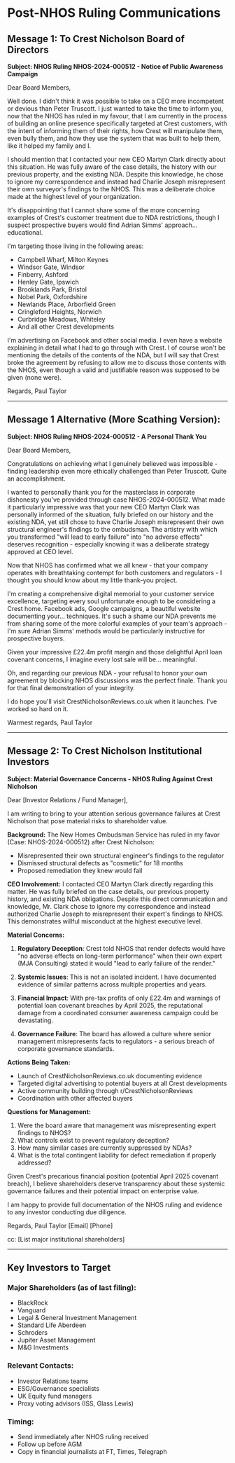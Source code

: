 # Post-NHOS Ruling Communications

## Message 1: To Crest Nicholson Board of Directors

**Subject: NHOS Ruling NHOS-2024-000512 - Notice of Public Awareness Campaign**

Dear Board Members,

Well done. I didn't think it was possible to take on a CEO more incompetent or devious than Peter Truscott. I just wanted to take the time to inform you, now that the NHOS has ruled in my favour, that I am currently in the process of building an online presence specifically targeted at Crest customers, with the intent of informing them of their rights, how Crest will manipulate them, even bully them, and how they use the system that was built to help them, like it helped my family and I.

I should mention that I contacted your new CEO Martyn Clark directly about this situation. He was fully aware of the case details, the history with our previous property, and the existing NDA. Despite this knowledge, he chose to ignore my correspondence and instead had Charlie Joseph misrepresent their own surveyor's findings to the NHOS. This was a deliberate choice made at the highest level of your organization. 

It's disappointing that I cannot share some of the more concerning examples of Crest's customer treatment due to NDA restrictions, though I suspect prospective buyers would find Adrian Simms' approach... educational.

I'm targeting those living in the following areas:
- Campbell Wharf, Milton Keynes
- Windsor Gate, Windsor
- Finberry, Ashford
- Henley Gate, Ipswich
- Brooklands Park, Bristol
- Nobel Park, Oxfordshire
- Newlands Place, Arborfield Green
- Cringleford Heights, Norwich
- Curbridge Meadows, Whiteley
- And all other Crest developments

I'm advertising on Facebook and other social media. I even have a website explaining in detail what I had to go through with Crest. I of course won't be mentioning the details of the contents of the NDA, but I will say that Crest broke the agreement by refusing to allow me to discuss those contents with the NHOS, even though a valid and justifiable reason was supposed to be given (none were).

Regards,
Paul Taylor

---

## Message 1 Alternative (More Scathing Version):

**Subject: NHOS Ruling NHOS-2024-000512 - A Personal Thank You**

Dear Board Members,

Congratulations on achieving what I genuinely believed was impossible - finding leadership even more ethically challenged than Peter Truscott. Quite an accomplishment.

I wanted to personally thank you for the masterclass in corporate dishonesty you've provided through case NHOS-2024-000512. What made it particularly impressive was that your new CEO Martyn Clark was personally informed of the situation, fully briefed on our history and the existing NDA, yet still chose to have Charlie Joseph misrepresent their own structural engineer's findings to the ombudsman. The artistry with which you transformed "will lead to early failure" into "no adverse effects" deserves recognition - especially knowing it was a deliberate strategy approved at CEO level.

Now that NHOS has confirmed what we all knew - that your company operates with breathtaking contempt for both customers and regulators - I thought you should know about my little thank-you project.

I'm creating a comprehensive digital memorial to your customer service excellence, targeting every soul unfortunate enough to be considering a Crest home. Facebook ads, Google campaigns, a beautiful website documenting your... techniques. It's such a shame our NDA prevents me from sharing some of the more colorful examples of your team's approach - I'm sure Adrian Simms' methods would be particularly instructive for prospective buyers.

Given your impressive £22.4m profit margin and those delightful April loan covenant concerns, I imagine every lost sale will be... meaningful.

Oh, and regarding our previous NDA - your refusal to honor your own agreement by blocking NHOS discussions was the perfect finale. Thank you for that final demonstration of your integrity.

I do hope you'll visit CrestNicholsonReviews.co.uk when it launches. I've worked so hard on it.

Warmest regards,
Paul Taylor

---

## Message 2: To Crest Nicholson Institutional Investors

**Subject: Material Governance Concerns - NHOS Ruling Against Crest Nicholson**

Dear [Investor Relations / Fund Manager],

I am writing to bring to your attention serious governance failures at Crest Nicholson that pose material risks to shareholder value.

**Background:**
The New Homes Ombudsman Service has ruled in my favor (Case: NHOS-2024-000512) after Crest Nicholson:
- Misrepresented their own structural engineer's findings to the regulator
- Dismissed structural defects as "cosmetic" for 18 months
- Proposed remediation they knew would fail

**CEO Involvement:**
I contacted CEO Martyn Clark directly regarding this matter. He was fully briefed on the case details, our previous property history, and existing NDA obligations. Despite this direct communication and knowledge, Mr. Clark chose to ignore my correspondence and instead authorized Charlie Joseph to misrepresent their expert's findings to NHOS. This demonstrates willful misconduct at the highest executive level.

**Material Concerns:**

1. **Regulatory Deception**: Crest told NHOS that render defects would have "no adverse effects on long-term performance" when their own expert (MJA Consulting) stated it would "lead to early failure of the render."

2. **Systemic Issues**: This is not an isolated incident. I have documented evidence of similar patterns across multiple properties and years.

3. **Financial Impact**: With pre-tax profits of only £22.4m and warnings of potential loan covenant breaches by April 2025, the reputational damage from a coordinated consumer awareness campaign could be devastating.

4. **Governance Failure**: The board has allowed a culture where senior management misrepresents facts to regulators - a serious breach of corporate governance standards.

**Actions Being Taken:**
- Launch of CrestNicholsonReviews.co.uk documenting evidence
- Targeted digital advertising to potential buyers at all Crest developments
- Active community building through r/CrestNicholsonReviews
- Coordination with other affected buyers

**Questions for Management:**
1. Were the board aware that management was misrepresenting expert findings to NHOS?
2. What controls exist to prevent regulatory deception?
3. How many similar cases are currently suppressed by NDAs?
4. What is the total contingent liability for defect remediation if properly addressed?

Given Crest's precarious financial position (potential April 2025 covenant breach), I believe shareholders deserve transparency about these systemic governance failures and their potential impact on enterprise value.

I am happy to provide full documentation of the NHOS ruling and evidence to any investor conducting due diligence.

Regards,
Paul Taylor
[Email]
[Phone]

cc: [List major institutional shareholders]

---

## Key Investors to Target

### Major Shareholders (as of last filing):
- BlackRock
- Vanguard
- Legal & General Investment Management
- Standard Life Aberdeen
- Schroders
- Jupiter Asset Management
- M&G Investments

### Relevant Contacts:
- Investor Relations teams
- ESG/Governance specialists
- UK Equity fund managers
- Proxy voting advisors (ISS, Glass Lewis)

### Timing:
- Send immediately after NHOS ruling received
- Follow up before AGM
- Copy in financial journalists at FT, Times, Telegraph